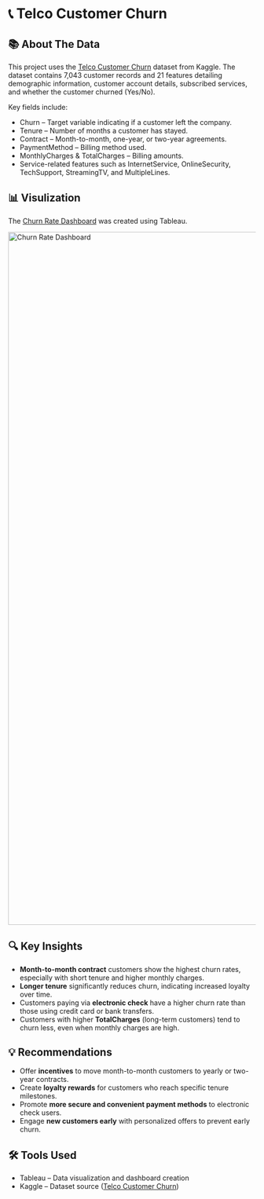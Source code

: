 # 📞 Telco Customer Churn

## 📚 About The Data
This project uses the [Telco Customer Churn](https://www.kaggle.com/datasets/blastchar/telco-customer-churn) dataset from Kaggle.
The dataset contains 7,043 customer records and 21 features detailing demographic information, customer account details, subscribed services, and whether the customer churned (Yes/No).

Key fields include:
- Churn – Target variable indicating if a customer left the company.
- Tenure – Number of months a customer has stayed.
- Contract – Month-to-month, one-year, or two-year agreements.
- PaymentMethod – Billing method used.
- MonthlyCharges & TotalCharges – Billing amounts.
- Service-related features such as InternetService, OnlineSecurity, TechSupport, StreamingTV, and MultipleLines.

## 📊 Visulization
The [Churn Rate Dashboard](https://public.tableau.com/app/profile/alesia.miloshevsky/viz/ChurnRateDashboard_17549280197830/ChurnRateDashboard) was created using Tableau.

<img width="2559" height="1412" alt="Churn Rate Dashboard" src="https://github.com/user-attachments/assets/ac6b364b-28ff-4ffe-abea-5e72be5a09ca" />

## 🔍 Key Insights
- **Month-to-month contract** customers show the highest churn rates, especially with short tenure and higher monthly charges.
- **Longer tenure** significantly reduces churn, indicating increased loyalty over time.
- Customers paying via **electronic check** have a higher churn rate than those using credit card or bank transfers.
- Customers with higher **TotalCharges** (long-term customers) tend to churn less, even when monthly charges are high.

## 💡 Recommendations
- Offer **incentives** to move month-to-month customers to yearly or two-year contracts.
- Create **loyalty rewards** for customers who reach specific tenure milestones.
- Promote **more secure and convenient payment methods** to electronic check users.
- Engage **new customers early** with personalized offers to prevent early churn.

## 🛠 Tools Used
- Tableau – Data visualization and dashboard creation  
- Kaggle – Dataset source ([Telco Customer Churn](https://www.kaggle.com/datasets/blastchar/telco-customer-churn))
